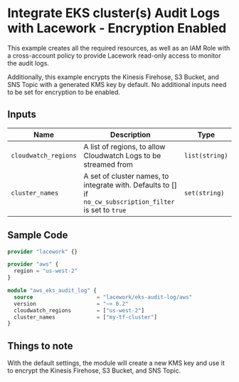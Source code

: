 # Integrate EKS cluster(s) Audit Logs with Lacework - Encryption Enabled

This example creates all the required resources, as well as an IAM Role with a cross-account policy to 
provide Lacework read-only access to monitor the audit logs.

Additionally, this example encrypts the Kinesis Firehose, S3 Bucket, and SNS Topic with a generated KMS key by default. No additional inputs need to be set for encryption to be enabled.

## Inputs

| Name                        | Description                                                                                               | Type           |
| --------------------------- | --------------------------------------------------------------------------------------------------------- | -------------- |
| `cloudwatch_regions`        | A list of regions, to allow Cloudwatch Logs to be streamed from                                           | `list(string)` |
| `cluster_names`             | A set of cluster names, to integrate with. Defaults to [] if `no_cw_subscription_filter` is set to `true` | `set(string)`  |

## Sample Code

```terraform
provider "lacework" {}

provider "aws" {
  region = "us-west-2"
}

module "aws_eks_audit_log" {
  source                    = "lacework/eks-audit-log/aws"
  version                   = "~> 0.2"
  cloudwatch_regions        = ["us-west-2"]
  cluster_names             = ["my-tf-cluster"]
}
```

## Things to note
With the default settings, the module will create a new KMS key and use it to encrypt the Kinesis Firehose, S3 Bucket, and SNS Topic.


